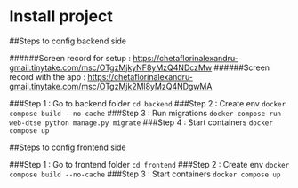 # Install project

##Steps to config backend side

######Screen record for setup : https://chetaflorinalexandru-gmail.tinytake.com/msc/OTgzMjkyNF8yMzQ4NDczMw
######Screen record with the app : https://chetaflorinalexandru-gmail.tinytake.com/msc/OTgzMjk2Ml8yMzQ4NDgwMA 

###Step 1 :
Go to backend  folder `cd backend`
###Step 2 : 
Create env `docker compose build --no-cache`
###Step 3 : 
Run migrations `docker-compose run web-dtse python manage.py migrate`
###Step 4 : 
Start containers `docker compose up`


##Steps to config frontend side

###Step 1 :
Go to frontend  folder `cd frontend`
###Step 2 : 
Create env `docker compose build --no-cache`
###Step 3 : 
Start containers `docker compose up`